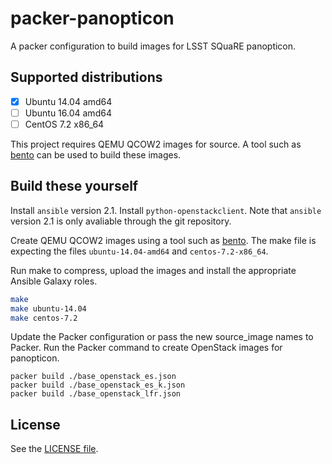 packer-panopticon
=================

A packer configuration to build images for LSST SQuaRE panopticon.

Supported distributions
-----------------------

- [x] Ubuntu 14.04 amd64
- [ ] Ubuntu 16.04 amd64
- [ ] CentOS 7.2 x86_64

This project requires QEMU QCOW2 images for source. A tool such as [bento](https://github.com/chef/bento) can be used to build these images.

Build these yourself
--------------------

Install `ansible` version 2.1. Install `python-openstackclient`. Note that `ansible` version 2.1 is only avaliable through the git repository.

Create QEMU QCOW2 images using a tool such as [bento](https://github.com/chef/bento). The make file is expecting the files `ubuntu-14.04-amd64` and `centos-7.2-x86_64`.

Run make to compress, upload the images and install the appropriate Ansible Galaxy roles.

```bash
make
make ubuntu-14.04
make centos-7.2
```

Update the Packer configuration or pass the new source_image names to Packer. Run the Packer command to create OpenStack images for panopticon.

```
packer build ./base_openstack_es.json
packer build ./base_openstack_es_k.json
packer build ./base_openstack_lfr.json
```


License
-------

See the [LICENSE file](https://github.com/lsst-sqre/packer-panopticon/blob/master/LICENSE).
